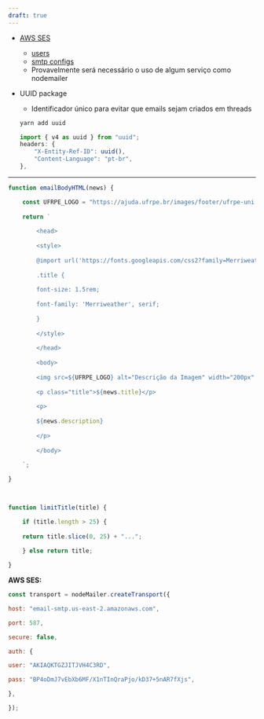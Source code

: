 ```yaml
---
draft: true
---
```




- [AWS SES](https://us-east-2.console.aws.amazon.com/ses/home?region=us-east-2#/account)
	- [users](https://us-east-1.console.aws.amazon.com/iamv2/home#/users)
	- [smtp configs](https://us-east-2.console.aws.amazon.com/ses/home?region=us-east-2#/smtp)
	- Provavelmente será necessário o uso de algum serviço como nodemailer
- UUID package
	- Identificador único para evitar que emails sejam criados em threads
	```bash
	yarn add uuid
	```

	```javascript
	import { v4 as uuid } from "uuid";
	headers: {
		"X-Entity-Ref-ID": uuid(),
		"Content-Language": "pt-br",
	},
	```
---
```javascript
function emailBodyHTML(news) {

	const UFRPE_LOGO = "https://ajuda.ufrpe.br/images/footer/ufrpe-uni.png";
	
	return `
	
		<head>
		
		<style>
		
		@import url('https://fonts.googleapis.com/css2?family=Merriweather:wght@700&display=swap');
			
		.title {
		
		font-size: 1.5rem;
		
		font-family: 'Merriweather', serif;
		
		}
		
		</style>
		
		</head>
		
		<body>
		
		<img src=${UFRPE_LOGO} alt="Descrição da Imagem" width="200px" height="auto">
		
		<p class="title">${news.title}</p>
		
		<p>
		
		${news.description}
		
		</p>
		
		</body>
	
	`;

}

  

function limitTitle(title) {

	if (title.length > 25) {
	
	return title.slice(0, 25) + "...";
	
	} else return title;

}
```

**AWS SES:**
``` javascript
const transport = nodeMailer.createTransport({

host: "email-smtp.us-east-2.amazonaws.com",

port: 587,

secure: false,

auth: {

user: "AKIAQKTGZJITJVH4C3RD",

pass: "BP4oDmJ7vEbXb6MF/X1nTInQraPjo/kD37+5nAR7fXjs",

},

});
```
